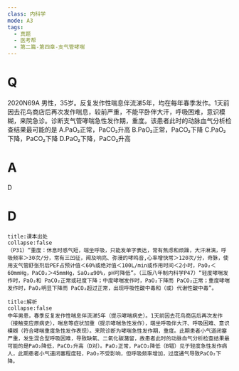 ```yaml
---
class: 内科学
mode: A3
tags:
  - 真题
  - 医考帮
  - 第二篇-第四章-支气管哮喘
---
```


# Q
2020N69A 男性，35岁。反复发作性喘息伴流涕5年，均在每年春季发作。1天前因去花鸟商店后再次发作喘息，较前严重，不能平卧伴大汗，呼吸困难，意识模糊，来院急诊。诊断支气管哮喘急性发作期，重度。该患者此时的动脉血气分析检查结果最可能的是
A.PaO₂正常，PaCO₂升高
B.PaO₂正常，PaCO₂下降
C.PaO₂下降，PaCO₂下降
D.PaO₂下降，PaCO₂升高

# A
D
# D
```ad-note
title:课本出处
collapse:false
（P31）“重度：休息时感气短，端坐呼吸，只能发单字表达，常有焦虑和烦躁，大汗淋漓，呼吸频率＞30次/分，常有三凹征，闻及响亮、弥漫的哮鸣音,心率增快常＞120次/分，奇脉，使用支气管舒张剂后PEF占预计值＜60%或绝对值＜100L/min或作用时间＜2小时，PaO₂＜60mmHg，PaCO₂＞45mmHg，SaO₂≤90%，pH可降低”。（三版八年制内科学P47）“轻度哮喘发作时，PaO₂和 PaCO₂正常或轻度下降；中度哮喘发作时，PaO₂下降而 PaCO₂正常；重度哮喘发作时，PaO₂明显下降而 PaCO₂超过正常，出现呼吸性酸中毒和（或）代谢性酸中毒”。
```

```ad-summary
title:解析
collapse:false
中年男患，春季反复发作性喘息伴流涕5年（提示哮喘病史）。1天前因去花鸟商店后再次发作（接触变应原病史），喘息等症状加重（提示哮喘急性发作），端坐呼吸伴大汗、呼吸困难、意识模糊（符合哮喘重度急性发作表现）。来院诊断为哮喘急性发作期，重度。此期患者小气道闭塞严重，发生混合型呼吸困难，导致缺氧、二氧化碳潴留，故患者此时的动脉血气分析检查结果最可能的是PaO₂降低，PaCO₂升高（D对）。PaO₂正常，PaCO₂降低（B错）见于轻度急性发作病人，此期患者小气道闭塞程度轻，PaO₂不受影响，但呼吸频率增加，过度通气导致PaCO₂下降。
```

